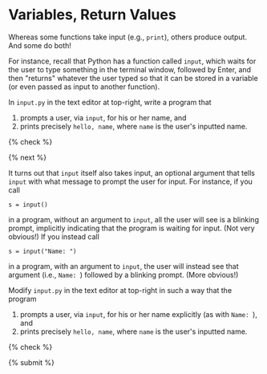 # Variables, Return Values

Whereas some functions take input (e.g., `print`), others produce output. And some do both!

For instance, recall that Python has a function called `input`, which waits for the user to type something in the terminal window, followed by Enter, and then "returns" whatever the user typed so that it can be stored in a variable (or even passed as input to another function).

In `input.py` in the text editor at top-right, write a program that

1. prompts a user, via `input`, for his or her name, and
1. prints precisely `hello, name`, where `name` is the user's inputted name.

{% check %}

{% next %}

It turns out that `input` itself also takes input, an optional argument that tells `input` with what message to prompt the user for input. For instance, if you call

```
s = input()
```

in a program, without an argument to `input`, all the user will see is a blinking prompt, implicitly indicating that the program is waiting for input. (Not very obvious!) If you instead call

```
s = input("Name: ")
```

in a program, with an argument to `input`, the user will instead see that argument (i.e., `Name: `) followed by a blinking prompt. (More obvious!)

Modify `input.py` in the text editor at top-right in such a way that the program

1. prompts a user, via `input`, for his or her name explicitly (as with `Name: `), and
2. prints precisely `hello, name`, where `name` is the user's inputted name.

{% check %}

{% submit %}
